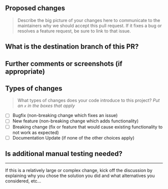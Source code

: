 ## Proposed changes
> Describe the big picture of your changes here to communicate to the maintainers why we should accept this pull request. If it fixes a bug or resolves a feature request, be sure to link to that issue.


## What is the destination branch of this PR?


## Further comments or screenshots (if appropriate) 


## Types of changes

> What types of changes does your code introduce to this project?
_Put an `x` in the boxes that apply_

- [ ] Bugfix (non-breaking change which fixes an issue)
- [ ] New feature (non-breaking change which adds functionality)
- [ ] Breaking change (fix or feature that would cause existing functionality to not work as expected)
- [ ] Documentation Update (if none of the other choices apply)

## Is additional manual testing needed? #

___
If this is a relatively large or complex change, kick off the discussion by explaining why you chose the solution you did and what alternatives you considered, etc...
